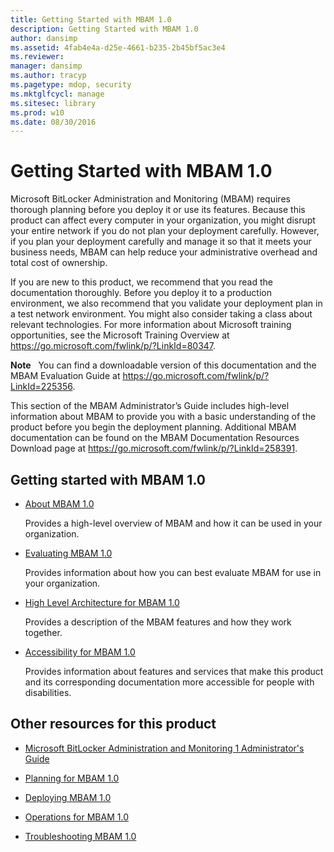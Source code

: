 ```yaml
---
title: Getting Started with MBAM 1.0
description: Getting Started with MBAM 1.0
author: dansimp
ms.assetid: 4fab4e4a-d25e-4661-b235-2b45bf5ac3e4
ms.reviewer: 
manager: dansimp
ms.author: tracyp
ms.pagetype: mdop, security
ms.mktglfcycl: manage
ms.sitesec: library
ms.prod: w10
ms.date: 08/30/2016
---
```



# Getting Started with MBAM 1.0


Microsoft BitLocker Administration and Monitoring (MBAM) requires thorough planning before you deploy it or use its features. Because this product can affect every computer in your organization, you might disrupt your entire network if you do not plan your deployment carefully. However, if you plan your deployment carefully and manage it so that it meets your business needs, MBAM can help reduce your administrative overhead and total cost of ownership.

If you are new to this product, we recommend that you read the documentation thoroughly. Before you deploy it to a production environment, we also recommend that you validate your deployment plan in a test network environment. You might also consider taking a class about relevant technologies. For more information about Microsoft training opportunities, see the Microsoft Training Overview at <https://go.microsoft.com/fwlink/p/?LinkId=80347>.

**Note**  
You can find a downloadable version of this documentation and the MBAM Evaluation Guide at <https://go.microsoft.com/fwlink/p/?LinkId=225356>.

 

This section of the MBAM Administrator’s Guide includes high-level information about MBAM to provide you with a basic understanding of the product before you begin the deployment planning. Additional MBAM documentation can be found on the MBAM Documentation Resources Download page at <https://go.microsoft.com/fwlink/p/?LinkId=258391>.

## Getting started with MBAM 1.0


-   [About MBAM 1.0](about-mbam-10.md)

    Provides a high-level overview of MBAM and how it can be used in your organization.

-   [Evaluating MBAM 1.0](evaluating-mbam-10.md)

    Provides information about how you can best evaluate MBAM for use in your organization.

-   [High Level Architecture for MBAM 1.0](high-level-architecture-for-mbam-10.md)

    Provides a description of the MBAM features and how they work together.

-   [Accessibility for MBAM 1.0](accessibility-for-mbam-10.md)

    Provides information about features and services that make this product and its corresponding documentation more accessible for people with disabilities.

## <a href="" id="other-resources-for-this-product-"></a>Other resources for this product


-   [Microsoft BitLocker Administration and Monitoring 1 Administrator's Guide](index.md)

-   [Planning for MBAM 1.0](planning-for-mbam-10.md)

-   [Deploying MBAM 1.0](deploying-mbam-10.md)

-   [Operations for MBAM 1.0](operations-for-mbam-10.md)

-   [Troubleshooting MBAM 1.0](troubleshooting-mbam-10.md)

 

 





